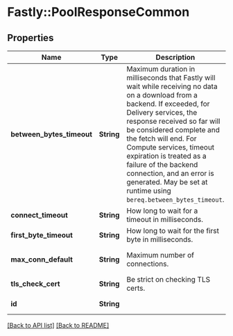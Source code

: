 # Fastly::PoolResponseCommon

## Properties

| Name | Type | Description | Notes |
| ---- | ---- | ----------- | ----- |
| **between_bytes_timeout** | **String** | Maximum duration in milliseconds that Fastly will wait while receiving no data on a download from a backend. If exceeded, for Delivery services, the response received so far will be considered complete and the fetch will end. For Compute services, timeout expiration is treated as a failure of the backend connection, and an error is generated. May be set at runtime using `bereq.between_bytes_timeout`. | [optional] |
| **connect_timeout** | **String** | How long to wait for a timeout in milliseconds. | [optional] |
| **first_byte_timeout** | **String** | How long to wait for the first byte in milliseconds. | [optional] |
| **max_conn_default** | **String** | Maximum number of connections. | [optional][default to &#39;200&#39;] |
| **tls_check_cert** | **String** | Be strict on checking TLS certs. | [optional] |
| **id** | **String** |  | [optional][readonly] |

[[Back to API list]](../../README.md#endpoints) [[Back to README]](../../README.md)

